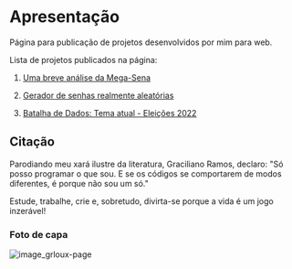 # Apresentação

Página para publicação de projetos desenvolvidos por mim para web.

Lista de projetos publicados na página:

1) [Uma breve análise da Mega-Sena](https://grloux.github.io/megasena/)

2) [Gerador de senhas realmente aleatórias](https://grloux.github.io/truerandompassgenerator/)

3) [Batalha de Dados: Tema atual - Eleições 2022](https://grloux.github.io/databattle/)

## Citação

Parodiando meu xará ilustre da literatura, Graciliano Ramos, declaro: "Só posso programar o que sou. E se os códigos se comportarem de modos diferentes, é porque não sou um só."

Estude, trabalhe, crie e, sobretudo, divirta-se porque a vida é um jogo inzerável!

### Foto de capa

![image_grloux-page](https://user-images.githubusercontent.com/90117229/185809519-4cdb8966-72d7-49e4-8e2b-fe816692bd09.jpg)
